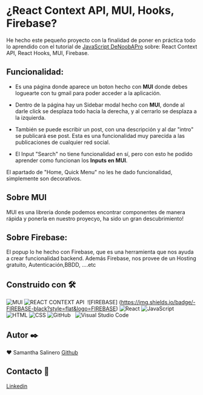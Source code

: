 
# ¿React Context API, MUI, Hooks, Firebase?

He hecho este pequeño proyecto con la finalidad de poner en práctica todo lo aprendido con el tutorial de [JavaScript DeNoobAPro](https://www.youtube.com/watch?v=lTCbkpL3gnU&t=9589s)  sobre: React Context API, React Hooks, MUI, Firebase.

## Funcionalidad:

- Es una página donde aparece un boton hecho con **MUI** donde debes loguearte con tu gmail para poder acceder a la aplicación.

- Dentro de la página hay un Sidebar modal hecho con **MUI**, donde al darle click se desplaza todo hacia la derecha, y al cerrarlo se desplaza a la izquierda.

- También se puede escribir un post, con una descripción y al dar "intro" se publicará ese post. Esta  es una funcionalidad muy parecida a las publicaciones de cualquier red social. 

- El Input "Search" no tiene funcionalidad en sí, pero con esto he podido aprender como funcionan los **Inputs en MUI**.  

El apartado de "Home, Quick Menu" no les he dado funcionalidad, simplemente son decorativos.

## Sobre MUI

MUI es una libreria donde podemos encontrar componentes de manera rápida y ponerla en nuestro proyecyo, ha sido un gran descubrimiento!

## Sobre Firebase: 

El popup lo he hecho con Firebase, que es una herramienta que nos ayuda a crear funcionalidad backend. Además Firebase, nos provee de un Hosting gratuito, Autenticación,BBDD, ....etc 

## Construido con 🛠️️

![MUI](https://img.shields.io/badge/-MUI-black?style=flat&logo=MUI)&nbsp;![REACT CONTEXT API](https://img.shields.io/badge/-REACT%20CONTEXT%20API-black?style=flat&logo=REACT) &nbsp;![FIREBASE] (https://img.shields.io/badge/-FIREBASE-black?style=flat&logo=FIREBASE)&nbsp;![React](https://img.shields.io/badge/-React-333333?style=flat&logo=react)&nbsp;![JavaScript](https://img.shields.io/badge/-JavaScript-333333?style=flat&logo=javascript)&nbsp;
![HTML](https://img.shields.io/badge/-HTML-333333?style=flat&logo=HTML5)&nbsp;![CSS](https://img.shields.io/badge/-CSS-333333?style=flat&logo=CSS3&logoColor=1572B6)&nbsp;![GitHub](https://img.shields.io/badge/-GitHub-333333?style=flat&logo=github)&nbsp; &nbsp;![Visual Studio Code](https://img.shields.io/badge/-Visual%20Studio%20Code-333333?style=flat&logo=visual-studio-code&logoColor=007ACC)&nbsp;

## Autor ✒️

:heart: Samantha Salinero [Github](https://github.com/sasalinero)

## Contacto 📱

<a href="https://www.linkedin.com/in/samantha-salinero/" target="about_blank">Linkedin</a>

